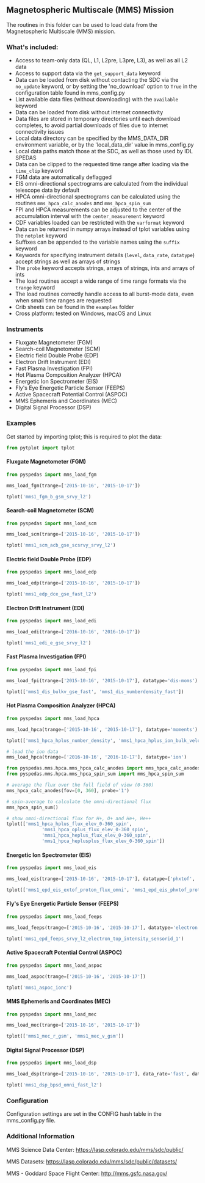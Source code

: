 
## Magnetospheric Multiscale (MMS) Mission
The routines in this folder can be used to load data from the Magnetospheric Multiscale (MMS) mission. 

### What's included:
- Access to team-only data (QL, L1, L2pre, L3pre, L3), as well as all L2 data
- Access to support data via the `get_support_data` keyword
- Data can be loaded from disk without contacting the SDC via the `no_update` keyword, or by setting the 'no_download' option to `True` in the configuration table found in mms_config.py
- List available data files (without downloading) with the `available` keyword
- Data can be loaded from disk without internet connectivity 
- Data files are stored in temporary directories until each download completes, to avoid partial downloads of files due to internet connectivity issues
- Local data directory can be specified by the MMS_DATA_DIR environment variable, or by the 'local_data_dir' value in mms_config.py
- Local data paths match those at the SDC, as well as those used by IDL SPEDAS
- Data can be clipped to the requested time range after loading via the `time_clip` keyword
- FGM data are automatically deflagged 
- EIS omni-directional spectrograms are calculated from the individual telescope data by default
- HPCA omni-directional spectrograms can be calculated using the routines `mms_hpca_calc_anodes` and `mms_hpca_spin_sum`
- FPI and HPCA measurements can be adjusted to the center of the accumulation interval with the `center_measurement` keyword
- CDF variables loaded can be restricted with the `varformat` keyword
- Data can be returned in numpy arrays instead of tplot variables using the `notplot` keyword
- Suffixes can be appended to the variable names using the `suffix` keyword
- Keywords for specifying instrument details (`level`, `data_rate`, `datatype`) accept strings as well as arrays of strings
- The `probe` keyword accepts strings, arrays of strings, ints and arrays of ints
- The load routines accept a wide range of time range formats via the `trange` keyword
- The load routines correctly handle access to all burst-mode data, even when small time ranges are requested
- Crib sheets can be found in the `examples` folder
- Cross platform: tested on Windows, macOS and Linux

### Instruments
- Fluxgate Magnetometer (FGM)
- Search-coil Magnetometer (SCM)
- Electric field Double Probe (EDP)
- Electron Drift Instrument (EDI)
- Fast Plasma Investigation (FPI)
- Hot Plasma Composition Analyzer (HPCA)
- Energetic Ion Spectrometer (EIS)
- Fly's Eye Energetic Particle Sensor (FEEPS)
- Active Spacecraft Potential Control (ASPOC)
- MMS Ephemeris and Coordinates (MEC)
- Digital Signal Processor (DSP)

### Examples
Get started by importing tplot; this is required to plot the data:

```python
from pytplot import tplot
```

#### Fluxgate Magnetometer (FGM)

```python
from pyspedas import mms_load_fgm

mms_load_fgm(trange=['2015-10-16', '2015-10-17'])

tplot('mms1_fgm_b_gsm_srvy_l2')
```

#### Search-coil Magnetometer (SCM)

```python
from pyspedas import mms_load_scm

mms_load_scm(trange=['2015-10-16', '2015-10-17'])

tplot('mms1_scm_acb_gse_scsrvy_srvy_l2')
```

#### Electric field Double Probe (EDP)

```python
from pyspedas import mms_load_edp

mms_load_edp(trange=['2015-10-16', '2015-10-17'])

tplot('mms1_edp_dce_gse_fast_l2')
```

#### Electron Drift Instrument (EDI)

```python
from pyspedas import mms_load_edi

mms_load_edi(trange=['2016-10-16', '2016-10-17'])

tplot('mms1_edi_e_gse_srvy_l2')
```

#### Fast Plasma Investigation (FPI)

```python
from pyspedas import mms_load_fpi

mms_load_fpi(trange=['2015-10-16', '2015-10-17'], datatype='dis-moms')

tplot(['mms1_dis_bulkv_gse_fast', 'mms1_dis_numberdensity_fast'])
```

#### Hot Plasma Composition Analyzer (HPCA)

```python
from pyspedas import mms_load_hpca

mms_load_hpca(trange=['2015-10-16', '2015-10-17'], datatype='moments')

tplot(['mms1_hpca_hplus_number_density', 'mms1_hpca_hplus_ion_bulk_velocity'])

# load the ion data
mms_load_hpca(trange=['2016-10-16', '2016-10-17'], datatype='ion')

from pyspedas.mms.hpca.mms_hpca_calc_anodes import mms_hpca_calc_anodes
from pyspedas.mms.hpca.mms_hpca_spin_sum import mms_hpca_spin_sum

# average the flux over the full field of view (0-360)
mms_hpca_calc_anodes(fov=[0, 360], probe='1')

# spin-average to calculate the omni-directional flux
mms_hpca_spin_sum()

# show omni-directional flux for H+, O+ and He+, He++
tplot(['mms1_hpca_hplus_flux_elev_0-360_spin', 
             'mms1_hpca_oplus_flux_elev_0-360_spin', 
             'mms1_hpca_heplus_flux_elev_0-360_spin', 
             'mms1_hpca_heplusplus_flux_elev_0-360_spin'])
```

#### Energetic Ion Spectrometer (EIS)

```python
from pyspedas import mms_load_eis

mms_load_eis(trange=['2015-10-16', '2015-10-17'], datatype=['phxtof', 'extof'])

tplot(['mms1_epd_eis_extof_proton_flux_omni', 'mms1_epd_eis_phxtof_proton_flux_omni'])
```

#### Fly's Eye Energetic Particle Sensor (FEEPS)

```python
from pyspedas import mms_load_feeps

mms_load_feeps(trange=['2015-10-16', '2015-10-17'], datatype='electron')

tplot('mms1_epd_feeps_srvy_l2_electron_top_intensity_sensorid_1')
```

#### Active Spacecraft Potential Control (ASPOC)

```python
from pyspedas import mms_load_aspoc

mms_load_aspoc(trange=['2015-10-16', '2015-10-17'])

tplot('mms1_aspoc_ionc')
```

#### MMS Ephemeris and Coordinates (MEC)

```python
from pyspedas import mms_load_mec

mms_load_mec(trange=['2015-10-16', '2015-10-17'])

tplot(['mms1_mec_r_gsm', 'mms1_mec_v_gsm'])
```

#### Digital Signal Processor (DSP)

```python
from pyspedas import mms_load_dsp

mms_load_dsp(trange=['2015-10-16', '2015-10-17'], data_rate='fast', datatype='bpsd')

tplot('mms1_dsp_bpsd_omni_fast_l2')
```


### Configuration
Configuration settings are set in the CONFIG hash table in the mms_config.py file. 


### Additional Information

MMS Science Data Center: https://lasp.colorado.edu/mms/sdc/public/

MMS Datasets: https://lasp.colorado.edu/mms/sdc/public/datasets/

MMS - Goddard Space Flight Center: http://mms.gsfc.nasa.gov/

